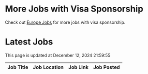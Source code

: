 # More Jobs with Visa Sponsorship

Check out [Europe Jobs](https://github.com/sureshparimi/europejobs#latest-jobs) for more jobs with visa sponsorship.

# Latest Jobs

This page is updated at December 12, 2024 21:59:55

| Job Title | Job Location | Job Link | Job Posted |
| --- | --- | --- | --- |
